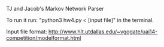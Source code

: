 TJ and Jacob's Markov Network Parser

To run it run: "python3 hw4.py < [input file]" in the terminal.

Input file format:
http://www.hlt.utdallas.edu/~vgogate/uai14-competition/modelformat.html

